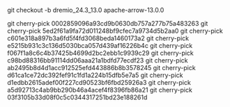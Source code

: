 git checkout -b dremio_24.3_13.0 apache-arrow-13.0.0

git cherry-pick 0002859096a93cd9b0630db757a277b75a483263
git cherry-pick 5ed2f61a9fa72d011248bf9cfec7a9734d5b2aa0
git cherry-pick c601e318a897b3a6fd5f4fd3068beda1460173a2
git cherry-pick e5215b931c3c136d5030bca057d439af16226b4c
git cherry-pick f067f1a8c6c4b37425b4699d2bc2ebb1c9939c29
git cherry-pick c98bd88316bb91114dd06aaa21a1bdfd77ecdf23
git cherry-pick ab2495b8d4d1acc912525efd443886b8b3578245
git cherry-pick d61ca1ce72dc392fef91c1fd1a224b15dfb5e7a5
git cherry-pick d1edbb2615adef00f227cd90523bf6fbd25926a3
git cherry-pick a5d92713c4ab9bb290b46a4acef4f8396fb86a21
git cherry-pick 03f3105b33d08f0c5c0344317251bd23e188261d
